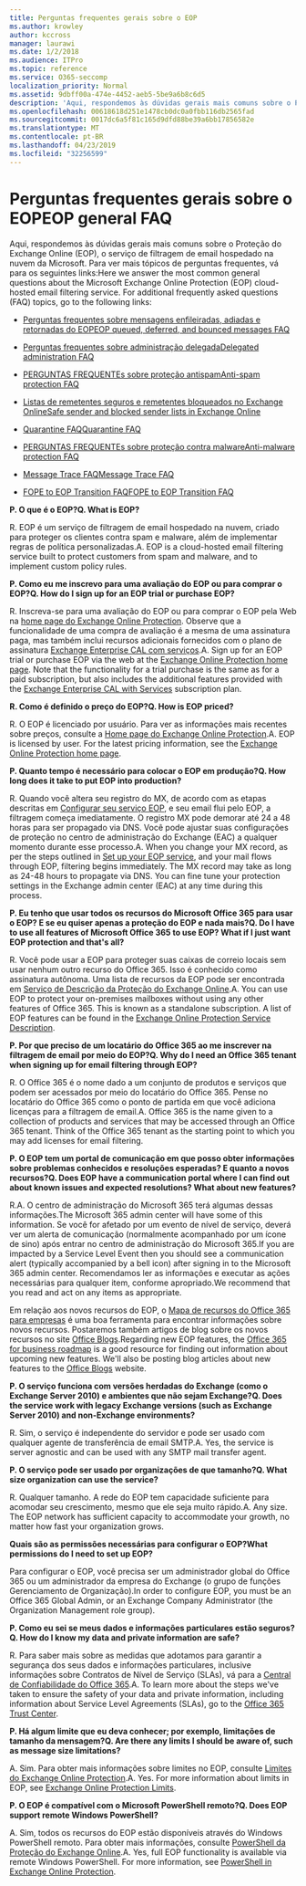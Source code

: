 ```yaml
---
title: Perguntas frequentes gerais sobre o EOP
ms.author: krowley
author: kccross
manager: laurawi
ms.date: 1/2/2018
ms.audience: ITPro
ms.topic: reference
ms.service: O365-seccomp
localization_priority: Normal
ms.assetid: 9dbff00a-474e-4452-aeb5-5be9a6b8c6d5
description: 'Aqui, respondemos às dúvidas gerais mais comuns sobre o Proteção do Exchange Online (EOP), o serviço de filtragem de email hospedado na nuvem da Microsoft. Para ver mais tópicos de perguntas frequentes, vá para os seguintes links:'
ms.openlocfilehash: 00618618d251e1478cb0dc0a0fbb116db2565fad
ms.sourcegitcommit: 0017dc6a5f81c165d9dfd88be39a6bb17856582e
ms.translationtype: MT
ms.contentlocale: pt-BR
ms.lasthandoff: 04/23/2019
ms.locfileid: "32256599"
---
```

# <a name="eop-general-faq"></a><span data-ttu-id="dbed3-104">Perguntas frequentes gerais sobre o EOP</span><span class="sxs-lookup"><span data-stu-id="dbed3-104">EOP general FAQ</span></span>

<span data-ttu-id="dbed3-p102">Aqui, respondemos às dúvidas gerais mais comuns sobre o Proteção do Exchange Online (EOP), o serviço de filtragem de email hospedado na nuvem da Microsoft. Para ver mais tópicos de perguntas frequentes, vá para os seguintes links:</span><span class="sxs-lookup"><span data-stu-id="dbed3-p102">Here we answer the most common general questions about the Microsoft Exchange Online Protection (EOP) cloud-hosted email filtering service. For additional frequently asked questions (FAQ) topics, go to the following links:</span></span>
  
- [<span data-ttu-id="dbed3-107">Perguntas frequentes sobre mensagens enfileiradas, adiadas e retornadas do EOP</span><span class="sxs-lookup"><span data-stu-id="dbed3-107">EOP queued, deferred, and bounced messages FAQ</span></span>](eop-queued-deferred-and-bounced-messages-faq.md)
    
- [<span data-ttu-id="dbed3-108">Perguntas frequentes sobre administração delegada</span><span class="sxs-lookup"><span data-stu-id="dbed3-108">Delegated administration FAQ</span></span>](delegated-administration-faq.md)
    
- [<span data-ttu-id="dbed3-109">PERGUNTAS FREQUENTEs sobre proteção antispam</span><span class="sxs-lookup"><span data-stu-id="dbed3-109">Anti-spam protection FAQ</span></span>](../anti-spam-protection-faq.md)
    
- [<span data-ttu-id="dbed3-110">Listas de remetentes seguros e remetentes bloqueados no Exchange Online</span><span class="sxs-lookup"><span data-stu-id="dbed3-110">Safe sender and blocked sender lists in Exchange Online</span></span>](../safe-sender-and-blocked-sender-lists-faq.md)
    
- [<span data-ttu-id="dbed3-111">Quarantine FAQ</span><span class="sxs-lookup"><span data-stu-id="dbed3-111">Quarantine FAQ</span></span>](../quarantine-faq.md)
    
- [<span data-ttu-id="dbed3-112">PERGUNTAS FREQUENTEs sobre proteção contra malware</span><span class="sxs-lookup"><span data-stu-id="dbed3-112">Anti-malware protection FAQ </span></span>](../anti-malware-protection-faq-eop.md)
    
- [<span data-ttu-id="dbed3-113">Message Trace FAQ</span><span class="sxs-lookup"><span data-stu-id="dbed3-113">Message Trace FAQ</span></span>](http://technet.microsoft.com/library/aa49e3f9-a5b1-4410-aac2-ddbbf3f5bfb2.aspx)
    
- [<span data-ttu-id="dbed3-114">FOPE to EOP Transition FAQ</span><span class="sxs-lookup"><span data-stu-id="dbed3-114">FOPE to EOP Transition FAQ</span></span>](http://technet.microsoft.com/library/e0e76b89-b0d3-4c0a-bfc8-137b579e983b.aspx)
    
 <span data-ttu-id="dbed3-115">**P. O que é o EOP?**</span><span class="sxs-lookup"><span data-stu-id="dbed3-115">**Q. What is EOP?**</span></span>
  
<span data-ttu-id="dbed3-p103">R. EOP é um serviço de filtragem de email hospedado na nuvem, criado para proteger os clientes contra spam e malware, além de implementar regras de política personalizadas.</span><span class="sxs-lookup"><span data-stu-id="dbed3-p103">A. EOP is a cloud-hosted email filtering service built to protect customers from spam and malware, and to implement custom policy rules.</span></span>
  
 <span data-ttu-id="dbed3-118">**P. Como eu me inscrevo para uma avaliação do EOP ou para comprar o EOP?**</span><span class="sxs-lookup"><span data-stu-id="dbed3-118">**Q. How do I sign up for an EOP trial or purchase EOP?**</span></span>
  
<span data-ttu-id="dbed3-p104">R. Inscreva-se para uma avaliação do EOP ou para comprar o EOP pela Web na [home page do Exchange Online Protection](https://go.microsoft.com/fwlink/p/?LinkId=279912). Observe que a funcionalidade de uma compra de avaliação é a mesma de uma assinatura paga, mas também inclui recursos adicionais fornecidos com o plano de assinatura [Exchange Enterprise CAL com serviços](https://go.microsoft.com/fwlink/p/?LinkId=320619).</span><span class="sxs-lookup"><span data-stu-id="dbed3-p104">A. Sign up for an EOP trial or purchase EOP via the web at the [Exchange Online Protection home page](https://go.microsoft.com/fwlink/p/?LinkId=279912). Note that the functionality for a trial purchase is the same as for a paid subscription, but also includes the additional features provided with the [Exchange Enterprise CAL with Services](https://go.microsoft.com/fwlink/p/?LinkId=320619) subscription plan.</span></span> 
  
 <span data-ttu-id="dbed3-122">**R. Como é definido o preço do EOP?**</span><span class="sxs-lookup"><span data-stu-id="dbed3-122">**Q. How is EOP priced?**</span></span>
  
<span data-ttu-id="dbed3-p105">R. O EOP é licenciado por usuário. Para ver as informações mais recentes sobre preços, consulte a [Home page do Exchange Online Protection](https://go.microsoft.com/fwlink/p/?LinkId=279912).</span><span class="sxs-lookup"><span data-stu-id="dbed3-p105">A. EOP is licensed by user. For the latest pricing information, see the [Exchange Online Protection home page](https://go.microsoft.com/fwlink/p/?LinkId=279912).</span></span>
  
 <span data-ttu-id="dbed3-126">**P. Quanto tempo é necessário para colocar o EOP em produção?**</span><span class="sxs-lookup"><span data-stu-id="dbed3-126">**Q. How long does it take to put EOP into production?**</span></span>
  
<span data-ttu-id="dbed3-p106">R. Quando você altera seu registro do MX, de acordo com as etapas descritas em [Configurar seu serviço EOP](set-up-your-eop-service.md), e seu email flui pelo EOP, a filtragem começa imediatamente. O registro MX pode demorar até 24 a 48 horas para ser propagado via DNS. Você pode ajustar suas configurações de proteção no centro de administração do Exchange (EAC) a qualquer momento durante esse processo.</span><span class="sxs-lookup"><span data-stu-id="dbed3-p106">A. When you change your MX record, as per the steps outlined in [Set up your EOP service](set-up-your-eop-service.md), and your mail flows through EOP, filtering begins immediately. The MX record may take as long as 24-48 hours to propagate via DNS. You can fine tune your protection settings in the Exchange admin center (EAC) at any time during this process.</span></span>
  
 <span data-ttu-id="dbed3-131">**P. Eu tenho que usar todos os recursos do Microsoft Office 365 para usar o EOP? E se eu quiser apenas a proteção do EOP e nada mais?**</span><span class="sxs-lookup"><span data-stu-id="dbed3-131">**Q. Do I have to use all features of Microsoft Office 365 to use EOP? What if I just want EOP protection and that's all?**</span></span>
  
<span data-ttu-id="dbed3-p107">R. Você pode usar a EOP para proteger suas caixas de correio locais sem usar nenhum outro recurso do Office 365. Isso é conhecido como assinatura autônoma. Uma lista de recursos da EOP pode ser encontrada em [Serviço de Descrição da Proteção do Exchange Online](https://go.microsoft.com/fwlink/p/?LinkId=320619).</span><span class="sxs-lookup"><span data-stu-id="dbed3-p107">A. You can use EOP to protect your on-premises mailboxes without using any other features of Office 365. This is known as a standalone subscription. A list of EOP features can be found in the [Exchange Online Protection Service Description](https://go.microsoft.com/fwlink/p/?LinkId=320619).</span></span>
  
 <span data-ttu-id="dbed3-136">**P. Por que preciso de um locatário do Office 365 ao me inscrever na filtragem de email por meio do EOP?**</span><span class="sxs-lookup"><span data-stu-id="dbed3-136">**Q. Why do I need an Office 365 tenant when signing up for email filtering through EOP?**</span></span>
  
<span data-ttu-id="dbed3-p108">R. O Office 365 é o nome dado a um conjunto de produtos e serviços que podem ser acessados por meio do locatário do Office 365. Pense no locatário do Office 365 como o ponto de partida em que você adiciona licenças para a filtragem de email.</span><span class="sxs-lookup"><span data-stu-id="dbed3-p108">A. Office 365 is the name given to a collection of products and services that may be accessed through an Office 365 tenant. Think of the Office 365 tenant as the starting point to which you may add licenses for email filtering.</span></span>
  
 <span data-ttu-id="dbed3-140">**P. O EOP tem um portal de comunicação em que posso obter informações sobre problemas conhecidos e resoluções esperadas? E quanto a novos recursos?**</span><span class="sxs-lookup"><span data-stu-id="dbed3-140">**Q. Does EOP have a communication portal where I can find out about known issues and expected resolutions? What about new features?**</span></span>
  
<span data-ttu-id="dbed3-141">R.</span><span class="sxs-lookup"><span data-stu-id="dbed3-141">A.</span></span> <span data-ttu-id="dbed3-142">O centro de administração do Microsoft 365 terá algumas dessas informações.</span><span class="sxs-lookup"><span data-stu-id="dbed3-142">The Microsoft 365 admin center will have some of this information.</span></span> <span data-ttu-id="dbed3-143">Se você for afetado por um evento de nível de serviço, deverá ver um alerta de comunicação (normalmente acompanhado por um ícone de sino) após entrar no centro de administração do Microsoft 365.</span><span class="sxs-lookup"><span data-stu-id="dbed3-143">If you are impacted by a Service Level Event then you should see a communication alert (typically accompanied by a bell icon) after signing in to the Microsoft 365 admin center.</span></span> <span data-ttu-id="dbed3-144">Recomendamos ler as informações e executar as ações necessárias para qualquer item, conforme apropriado.</span><span class="sxs-lookup"><span data-stu-id="dbed3-144">We recommend that you read and act on any items as appropriate.</span></span>
  
<span data-ttu-id="dbed3-p110">Em relação aos novos recursos do EOP, o [Mapa de recursos do Office 365 para empresas](https://office.microsoft.com/en-us/products/office-365-roadmap-FX104343353.aspx) é uma boa ferramenta para encontrar informações sobre novos recursos. Postaremos também artigos de blog sobre os novos recursos no site [Office Blogs](https://go.microsoft.com/fwlink/p/?LinkId=392724).</span><span class="sxs-lookup"><span data-stu-id="dbed3-p110">Regarding new EOP features, the [Office 365 for business roadmap](https://office.microsoft.com/en-us/products/office-365-roadmap-FX104343353.aspx) is a good resource for finding out information about upcoming new features. We'll also be posting blog articles about new features to the [Office Blogs](https://go.microsoft.com/fwlink/p/?LinkId=392724) website.</span></span> 
  
 <span data-ttu-id="dbed3-147">**P. O serviço funciona com versões herdadas do Exchange (como o Exchange Server 2010) e ambientes que não sejam Exchange?**</span><span class="sxs-lookup"><span data-stu-id="dbed3-147">**Q. Does the service work with legacy Exchange versions (such as Exchange Server 2010) and non-Exchange environments?**</span></span>
  
<span data-ttu-id="dbed3-p111">R. Sim, o serviço é independente do servidor e pode ser usado com qualquer agente de transferência de email SMTP.</span><span class="sxs-lookup"><span data-stu-id="dbed3-p111">A. Yes, the service is server agnostic and can be used with any SMTP mail transfer agent.</span></span>
  
 <span data-ttu-id="dbed3-150">**P. O serviço pode ser usado por organizações de que tamanho?**</span><span class="sxs-lookup"><span data-stu-id="dbed3-150">**Q. What size organization can use the service?**</span></span>
  
<span data-ttu-id="dbed3-p112">R. Qualquer tamanho. A rede do EOP tem capacidade suficiente para acomodar seu crescimento, mesmo que ele seja muito rápido.</span><span class="sxs-lookup"><span data-stu-id="dbed3-p112">A. Any size. The EOP network has sufficient capacity to accommodate your growth, no matter how fast your organization grows.</span></span>
  
 <span data-ttu-id="dbed3-154">**Quais são as permissões necessárias para configurar o EOP?**</span><span class="sxs-lookup"><span data-stu-id="dbed3-154">**What permissions do I need to set up EOP?**</span></span>
  
<span data-ttu-id="dbed3-155">Para configurar o EOP, você precisa ser um administrador global do Office 365 ou um administrador da empresa do Exchange (o grupo de funções Gerenciamento de Organização).</span><span class="sxs-lookup"><span data-stu-id="dbed3-155">In order to configure EOP, you must be an Office 365 Global Admin, or an Exchange Company Administrator (the Organization Management role group).</span></span>
  
 <span data-ttu-id="dbed3-156">**P. Como eu sei se meus dados e informações particulares estão seguros?**</span><span class="sxs-lookup"><span data-stu-id="dbed3-156">**Q. How do I know my data and private information are safe?**</span></span>
  
<span data-ttu-id="dbed3-p113">R. Para saber mais sobre as medidas que adotamos para garantir a segurança dos seus dados e informações particulares, inclusive informações sobre Contratos de Nível de Serviço (SLAs), vá para a [Central de Confiabilidade do Office 365](https://go.microsoft.com/fwlink/p/?LinkId=285405).</span><span class="sxs-lookup"><span data-stu-id="dbed3-p113">A. To learn more about the steps we've taken to ensure the safety of your data and private information, including information about Service Level Agreements (SLAs), go to the [Office 365 Trust Center](https://go.microsoft.com/fwlink/p/?LinkId=285405).</span></span>
  
 <span data-ttu-id="dbed3-159">**P. Há algum limite que eu deva conhecer; por exemplo, limitações de tamanho da mensagem?**</span><span class="sxs-lookup"><span data-stu-id="dbed3-159">**Q. Are there any limits I should be aware of, such as message size limitations?**</span></span>
  
<span data-ttu-id="dbed3-p114">A. Sim. Para obter mais informações sobre limites no EOP, consulte [Limites do Exchange Online Protection](https://go.microsoft.com/fwlink/p/?LinkId=402617).</span><span class="sxs-lookup"><span data-stu-id="dbed3-p114">A. Yes. For more information about limits in EOP, see [Exchange Online Protection Limits](https://go.microsoft.com/fwlink/p/?LinkId=402617).</span></span> 
  
 <span data-ttu-id="dbed3-163">**P. O EOP é compatível com o Microsoft PowerShell remoto?**</span><span class="sxs-lookup"><span data-stu-id="dbed3-163">**Q. Does EOP support remote Windows PowerShell?**</span></span>
  
<span data-ttu-id="dbed3-p115">A. Sim, todos os recursos do EOP estão disponíveis através do Windows PowerShell remoto. Para obter mais informações, consulte [PowerShell da Proteção do Exchange Online](http://technet.microsoft.com/library/f7918a88-774a-405e-945b-bc2f5ee9f748.aspx).</span><span class="sxs-lookup"><span data-stu-id="dbed3-p115">A. Yes, full EOP functionality is available via remote Windows PowerShell. For more information, see [PowerShell in Exchange Online Protection](http://technet.microsoft.com/library/f7918a88-774a-405e-945b-bc2f5ee9f748.aspx).</span></span>
  

